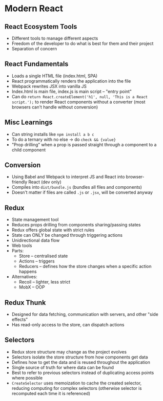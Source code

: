 # Modern React

## React Ecosystem Tools
- Different tools to manage different aspects  
- Freedom of the developer to do what is best for them and their project  
- Separation of concern  

## React Fundamentals
- Loads a single HTML file (index.html, SPA)  
- React programmatically renders the application into the file  
- Webpack rewrites JSX into vanilla JS  
- Index.html is main file, index.js is main script – "entry point"  
- Can do `return React.createElement('h1', null, 'This is a React script.');` to render React components without a converter (most browsers can't handle without conversion)  

## Misc Learnings
- Can string installs like `npm install a b c`  
- To do a ternary with no else → do `check && {value}`  
- "Prop drilling" when a prop is passed straight through a component to a child component  

## Conversion
- Using Babel and Webpack to interpret JS and React into browser-friendly React (dev only)  
- Compiles into `dist/bundle.js` (bundles all files and components)
- Doesn't matter if files are called `.js` or `.jsx`, will be converted anyway  

## Redux
- State management tool  
- Reduces props drilling from components sharing/passing states  
- Redux offers global state with strict rules  
- State can ONLY be changed through triggering actions  
- Unidirectional data flow  
- Web tools  
- Parts:  
  - Store – centralised state  
  - Actions – triggers  
  - Reducers – defines how the store changes when a specific action happens  
- Alternatives:  
  - Recoil – lighter, less strict  
  - MobX – OOP  
## Redux Thunk
- Designed for data fetching, communication with servers, and other "side effects"  
- Has read-only access to the store, can dispatch actions  

## Selectors
- Redux store structure may change as the project evolves  
- Selectors isolate the store structure from how components get data  
- Defines how to get the data and is reused throughout the application  
- Single source of truth for where data can be found  
- Best to refer to previous selectors instead of duplicating access points where possible  
- `CreateSelector` uses memoization to cache the created selector, reducing computing for complex selectors (otherwise selector is recomputed each time it is referenced)  
